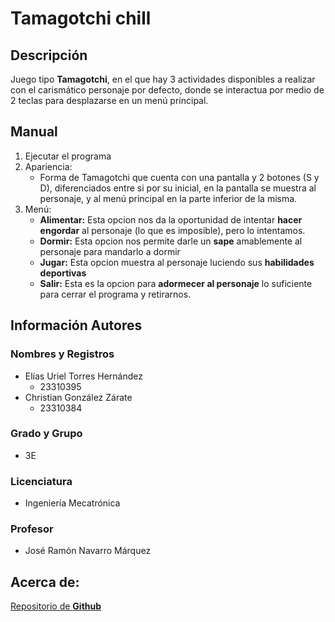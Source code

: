 # Tamagotchi chill
## Descripción
Juego tipo **Tamagotchi**, en el que hay 3 actividades disponibles a realizar con el carismático personaje por defecto, donde se interactua por medio de 2 teclas para desplazarse en un menú principal.
## Manual
1. Ejecutar el programa
2. Apariencia:
    * Forma de Tamagotchi que cuenta con una pantalla y 2 botones (S y D), diferenciados entre si por su inicial, en la pantalla se muestra al personaje, y al menú principal en la parte inferior de la misma.
3. Menú:
    * **Alimentar:** Esta opcion nos da la oportunidad de intentar **hacer engordar** al personaje (lo que es imposible), pero lo intentamos.
    * **Dormir:** Esta opcion nos permite darle un **sape** amablemente al personaje para mandarlo a dormir
    * **Jugar:** Esta opcion muestra al personaje luciendo sus **habilidades deportivas**
    * **Salir:** Esta es la opcion para **adormecer al personaje** lo suficiente para cerrar el programa y retirarnos.

## Información Autores
### Nombres y Registros
* Elías Uriel Torres Hernández
    * 23310395
* Christian González Zárate
    * 23310384
### Grado y Grupo
* 3E
### Licenciatura
* Ingeniería Mecatrónica
### Profesor
* José Ramón Navarro Márquez


## Acerca de:

[Repositorio de **Github**](https://github.com/CGZarate2/Tamagotchi.git "En caso de que se abra fuera de github")
